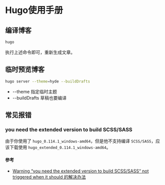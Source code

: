 # Hugo使用手册


## 编译博客

```sh
hugo
```

执行上述命令即可，重新生成文章。

## 临时预览博客

```sh
hugo server --theme=hyde --buildDrafts
```

- --theme 指定临时主题
- --buildDrafts 草稿也要编译

## 常见报错

### you need the extended version to build SCSS/SASS

由于你使用了 `hugo_0.114.1_windows-amd64`，但是他不支持编译 `SCSS/SASS`，应该下载使用 `hugo_extended_0.114.1_windows-amd64`。

#### 参考

- [Warning “you need the extended version to build SCSS/SASS“ not triggered when it should 的解决办法](https://blog.csdn.net/qq_41136216/article/details/112674327)
